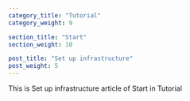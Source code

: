 ```yaml
---
category_title: "Tutorial"
category_weight: 9

section_title: "Start"
section_weight: 10

post_title: "Set up infrastructure"
post_weight: 5
---
```


This is Set up infrastructure article of Start in Tutorial
